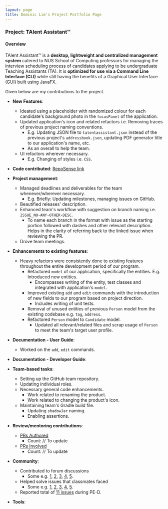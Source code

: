 ```yaml
---
layout: page
title: Dominic Lim's Project Portfolio Page
---
```


### Project: TAlent Assistant™

#### Overview ####
TAlent Assistant™ is a **desktop, lightweight and centralized management system** catered to NUS School of Computing professors for managing
the interview scheduling process of candidates applying to be undergraduate Teaching Assistants (TA). It is **optimized for use via a Command Line Interface (CLI)** while still having the benefits of a Graphical User Interface (GUI) built using JavaFX.

Given below are my contributions to the project.

* **New Features**:
  * Ideated using a placeholder with randomized colour for each candidate's background photo in the `focusPanel` of the application.
  * Updated application's icon and related refactors i.e. Removing traces of previous project naming conventions.
    * E.g. Updating JSON file to `talentassistant.json` instead of the previous project's `addressbook.json`, updating PDF generator title to our application's name, etc.
    * As an overall to help the team.
  * UI refactors wherever necessary.
    * E.g. Changing of styles i.e. `CSS`.

* **Code contributed**: [RepoSense link](https://nus-cs2103-ay2122s2.github.io/tp-dashboard/?search=domlimm&breakdown=true)

* **Project management**:
  * Managed deadlines and deliverables for the team whenever/wherever necessary.
    * E.g. Briefly: Updating milestones, managing issues on GitHub.
  * Beautified releases' description.
  * Enhanced team's workflow with suggestion on branch naming i.e. `ISSUE_NO-ANY-OTHER-DESC`.
    * To name each branch in the format with issue as the starting portion followed with dashes and other relevant description. Helps in the clarity of referring back to the linked issue when reviewing the PR.
  * Drove team meetings.

* **Enhancements to existing features**:
  * Heavy refactors were consistently done to existing features throughout the entire development period of our program.
    * Refactored `model` of our application, specifically the entities. E.g. Introduced new entities.
      * Encompasses writing of the entity, test classes and integrated with application's `model`.
    * Improved existing `add` and `edit` commands with the introduction of new fields to our program based on project direction.
      * Includes writing of unit tests.
    * Removal of unused entities of previous `Person` model from the existing codebase e.g. `tag`, `address`.
    * Refactored `Person` model to `Candidate` model.
      * Updated all relevant/related files and scrap usage of `Person` to meet the team's target user profile.

* **Documentation - User Guide**:
  * Worked on the `add`, `edit` commands.

* **Documentation - Developer Guide**:

* **Team-based tasks**:
  * Setting up the GitHub team repository.
  * Updating individual roles.
  * Necessary general code enhancements.
    * Work related to renaming the product.
    * Work related to changing the product's icon.
  * Maintaining team's Gradle build file.
    * Updating `shadowJar` naming.
    * Enabling assertions.

* **Review/mentoring contributions**:
  * [PRs Authored](https://github.com/AY2122S2-CS2103-F11-2/tp/pulls?q=is%3Apr+author%3Adomlimm)
    * Count: // To update
  * [PRs Involved](https://github.com/AY2122S2-CS2103-F11-2/tp/pulls?q=is%3Apr+involves%3Adomlimm)
    * Count: // To update

* **Community**:
  * Contributed to forum discussions
    * Some e.g. [1](https://github.com/nus-cs2103-AY2122S2/forum/issues/131), [2](https://github.com/nus-cs2103-AY2122S2/forum/issues/212), [3](https://github.com/nus-cs2103-AY2122S2/forum/issues/166), [4](https://github.com/nus-cs2103-AY2122S2/forum/issues/124), [5](https://github.com/nus-cs2103-AY2122S2/forum/issues/121).
  * Helped solve issues that classmates faced
    * Some e.g. [1](https://github.com/nus-cs2103-AY2122S2/forum/issues/225), [2](https://github.com/nus-cs2103-AY2122S2/forum/issues/89), [3](https://github.com/nus-cs2103-AY2122S2/forum/issues/123), [4](https://github.com/nus-cs2103-AY2122S2/forum/issues/37), [5](https://github.com/nus-cs2103-AY2122S2/forum/issues/195).
  * Reported total of [11 issues](https://github.com/domlimm/ped/issues) during PE-D.

* **Tools**:
